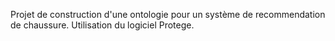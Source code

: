 Projet de construction d'une ontologie pour un système de recommendation de chaussure. Utilisation du logiciel Protege.
